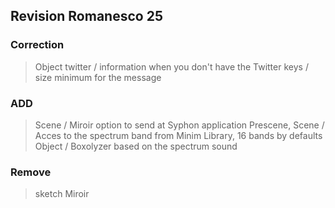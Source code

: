 ## Revision Romanesco 25

### Correction
>Object twitter
/ information when you don't have the Twitter keys
/ size minimum for the message

### ADD
> Scene / Miroir option to send at Syphon application
> Prescene, Scene / Acces to the spectrum band from Minim Library, 16 bands by defaults
>Object / Boxolyzer based on the spectrum sound

### Remove
>sketch Miroir




